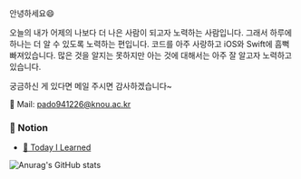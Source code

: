 안녕하세요😄

오늘의 내가 어제의 나보다 더 나은 사람이 되고자 노력하는 사람입니다. 그래서 하루에 하나는 더 알 수 있도록 노력하는 편입니다.
코드를 아주 사랑하고 iOS와 Swift에 흠뻑 빠져있습니다. 많은 것을 알지는 못하지만 아는 것에 대해서는 아주 잘 알고자 노력하고 있습니다.

궁금하신 게 있다면 메일 주시면 감사하겠습니다~

📮 Mail: pado941226@knou.ac.kr


### 📝 Notion
  * [🤔 Today I Learned](https://soo941226.notion.site/b62a97ca26ff49d4bade5febcb2cd7ac?v=18935fc8c4594f38bfd83c87c92e0e8d)



![Anurag's GitHub stats](https://github-readme-stats.vercel.app/api?username=soo941226&show_icons=true&theme=radical)

<!--
**soo941226/soo941226** is a ✨ _special_ ✨ repository because its `README.md` (this file) appears on your GitHub profile.

Here are some ideas to get you started:

- 🔭 I’m currently working on ...
- 🌱 I’m currently learning ...
- 👯 I’m looking to collaborate on ...
- 🤔 I’m looking for help with ...
- 💬 Ask me about ...
- 📫 How to reach me: ...
- 😄 Pronouns: ...
- ⚡ Fun fact: ...
-->
